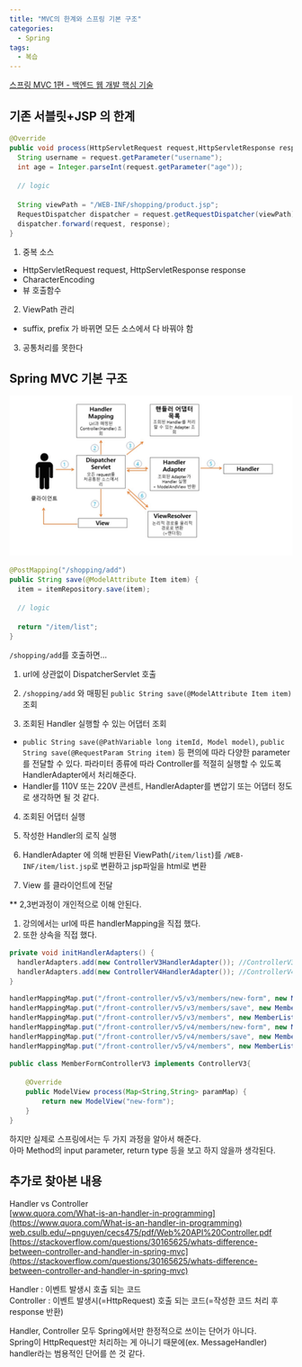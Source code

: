 ```yaml
---
title: "MVC의 한계와 스프링 기본 구조"
categories:
  - Spring
tags:
  - 복습
---
```

[스프링 MVC 1편 - 백엔드 웹 개발 핵심 기술](https://www.inflearn.com/course/%EC%8A%A4%ED%94%84%EB%A7%81-mvc-1)


## 기존 서블릿+JSP 의 한계

```java
@Override
public void process(HttpServletRequest request,HttpServletResponse response) throws ServletException, IOException{		
  String username = request.getParameter("username");
  int age = Integer.parseInt(request.getParameter("age"));
  
  // logic
  
  String viewPath = "/WEB-INF/shopping/product.jsp";
  RequestDispatcher dispatcher = request.getRequestDispatcher(viewPath);
  dispatcher.forward(request, response);
}
```

1. 중복 소스
 - HttpServletRequest request, HttpServletResponse response
 - CharacterEncoding
 - 뷰 호출함수

2. ViewPath 관리
 - suffix, prefix 가 바뀌면 모든 소스에서 다 바꿔야 함

3. 공통처리를 못한다


## Spring MVC 기본 구조
![SpringArchitecture](/assets/img/SpringArchitecture.jpg)
```java
@PostMapping("/shopping/add") 
public String save(@ModelAttribute Item item) {
  item = itemRepository.save(item);
  
  // logic

  return "/item/list";
}	
```
`/shopping/add`를 호출하면...

1. url에 상관없이 DispatcherServlet 호출

2. `/shopping/add` 와 매핑된 ```public String save(@ModelAttribute Item item)``` 조회
 
3. 조회된 Handler 실행할 수 있는 어댑터 조회
- ```public String save(@PathVariable long itemId, Model model)```, ```public String save(@RequestParam String item)``` 등 편의에 따라 다양한 parameter를 전달할 수 있다. 파라미터 종류에 따라 Controller를 적절히 실행할 수 있도록 HandlerAdapter에서 처리해준다.
 - Handler를 110V 또는 220V 콘센트, HandlerAdapter를 변압기 또는 어댑터 정도로 생각하면 될 것 같다.

4. 조회된 어댑터 실행

5. 작성한 Handler의 로직 실행

6. HandlerAdapter 에 의해 반환된 ViewPath(`/item/list`)를 `/WEB-INF/item/list.jsp`로 변환하고 jsp파일을 html로 변환

7. View 를 클라이언트에 전달


** 2,3번과정이 개인적으로 이해 안된다.  
1) 강의에서는 url에 따른 handlerMapping을 직접 했다.  
2) 또한 상속을 직접 했다.
```java
private void initHandlerAdapters() {
  handlerAdapters.add(new ControllerV3HandlerAdapter()); //ControllerV3를 지원하는 Adapter
  handlerAdapters.add(new ControllerV4HandlerAdapter()); //ControllerV4를 지원하는 Adapter
}
```
```java
handlerMappingMap.put("/front-controller/v5/v3/members/new-form", new MemberFormControllerV3());
handlerMappingMap.put("/front-controller/v5/v3/members/save", new MemberSaveControllerV3());
handlerMappingMap.put("/front-controller/v5/v3/members", new MemberListControllerV3());
handlerMappingMap.put("/front-controller/v5/v4/members/new-form", new MemberFormControllerV4());
handlerMappingMap.put("/front-controller/v5/v4/members/save", new MemberSaveControllerV4());
handlerMappingMap.put("/front-controller/v5/v4/members", new MemberListControllerV4());
```
```java
public class MemberFormControllerV3 implements ControllerV3{
	
	@Override
	public ModelView process(Map<String,String> paramMap) {
		return new ModelView("new-form");
	}
}
```

하지만 실제로 스프링에서는 두 가지 과정을 알아서 해준다.  
아마 Method의 input parameter, return type 등을 보고 하지 않을까 생각된다.

## 추가로 찾아본 내용 
Handler vs Controller  
[www.quora.com/What-is-an-handler-in-programming](https://www.quora.com/What-is-an-handler-in-programming)  
[web.csulb.edu/~pnguyen/cecs475/pdf/Web%20API%20Controller.pdf](https://web.csulb.edu/~pnguyen/cecs475/pdf/Web%20API%20Controller.pdf)  
[https://stackoverflow.com/questions/30165625/whats-difference-between-controller-and-handler-in-spring-mvc](https://stackoverflow.com/questions/30165625/whats-difference-between-controller-and-handler-in-spring-mvc)  

Handler : 이벤트 발생시 호출 되는 코드  
Controller : 이벤트 발생시(=HttpRequest) 호출 되는 코드(=작성한 코드 처리 후 response 반환)  

Handler, Controller 모두 Spring에서만 한정적으로 쓰이는 단어가 아니다.  
Spring이 HttpRequest만 처리하는 게 아니기 때문에(ex. MessageHandler) handler라는 범용적인 단어를 쓴 것 같다.